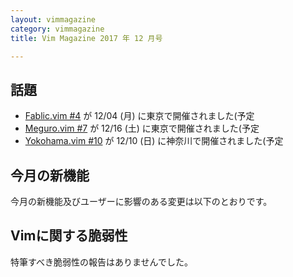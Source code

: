 ```yaml
---
layout: vimmagazine
category: vimmagazine
title: Vim Magazine 2017 年 12 月号

---
```


## 話題

*   [Fablic.vim #4](https://fablicvim.connpass.com/event/71673/) が 12/04 (月) に東京で開催されました(予定
*   [Meguro.vim #7](https://megurovim.connpass.com/event/72311/) が 12/16 (土) に東京で開催されました(予定
*   [Yokohama.vim #10](https://yokohamavim.connpass.com/event/73077/) が 12/10 (日) に神奈川で開催されました(予定

## 今月の新機能

今月の新機能及びユーザーに影響のある変更は以下のとおりです。

## Vimに関する脆弱性

特筆すべき脆弱性の報告はありませんでした。
